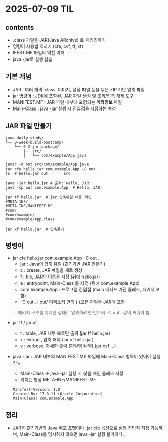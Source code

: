 # 2025-07-09 TIL

## contents
- .class 파일을 JAR(Java ARchive) 로 패키징하기
- 명령어 사용법 익히기 (cfe, cvf, tf, xf)
- IFEST.MF 파일의 역할 이해 
- java -jar로 실행 실습

## 기본 개념
- JAR : 여러 개의 .class, 이미지, 설정 파일 등을 묶은 ZIP 기반 압축 파일
- jar 명령어 : JDK에 포함된, JAR 파일 생성 및 조회/압축 해제 도구
- MANIFEST.MF : JAR 파일 내부에 포함되는 **메타정보** 파일
- Main-Class : java -jar 실행 시 진입점을 지정하는 속성

## JAR 파일 만들기
```text
java-daily-study/
└── 0-week-build-bootcamp/
    └── 0-2-jar-package/
        ├── src/
        │   └── com/example/App.java
```
```shell
javac -d out src/com/example/App.java 
jar cfe hello.jar com.example.App -C out .
ls  # hello.jar out       src

java -jar hello.jar # 출력: Hello, JAR!
java -cp out com.example.App  # Hello, JAR!

jar tf hello.jar  # jar 압축파일 내용 확인
#META-INF/
#META-INF/MANIFEST.MF
#com/
#com/example/
#com/example/App.class

jar xf hello.jar  # 압축풀기
```

## 명령어
- jar cfe hello.jar com.example.App -C out .
    - jar : Java의 압축 유틸 (ZIP 기반 JAR 만들기)
    - c : create, JAR 파일을 새로 생성 
    - f : file, JAR의 이름을 지정 (뒤에 hello.jar)
    - e : entrypoint, Main-Class 를 지정 (뒤에 com.example.App)
    - com.example.App : 프로그램 진입점 (main 메서드 가진 클래스, 패키지 포함)
    - -C out . : out/ 디렉토리 안의 (.)모든 파일을 JAR에 포함
> 패키지 구조를 유지한 상태로 압축하려면 반드시 -C out . 같이 써줘야 함.

- jar tf / jar xf 
  - t : table, JAR 내부 목록만 출력 (jar tf hello.jar)
  - x : extract, 압축 해제 (jar xf hello.jar)
  - v : verbose, 자세한 출력 (파일명 나열) (jar cvf ...)

- java -jar : JAR 내부의 MANIFEST.MF 파일에 Main-Class 항목이 있어야 실행 가능
  - Main-Class → java -jar 실행 시 찾을 메인 클래스 지정
  - 위치는 항상 META-INF/MANIFEST.MF
  ```text
  Manifest-Version: 1.0
  Created-By: 17.0.11 (Oracle Corporation)
  Main-Class: com.example.App
  ```

## 정리
- JAR은 ZIP 기반의 Java 배포 포맷이다. jar cfe 옵션으로 실행 진입점 지정 가능하며, Main-Class를 명시하지 않으면 java -jar 실행 불가하다.
